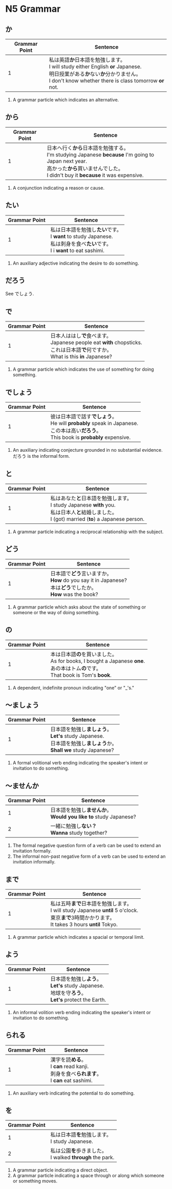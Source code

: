 # N5 Grammar

## か

| Grammar Point | Sentence |
| ----- | -------- |
| 1     | 私は英語**か**日本語を勉強します。<br />I will study either English **or** Japanese.<br />明日授業がある**か**ない**か**分かりません。<br />I don't know whether there is class tomorrow **or** not.|

1. A grammar particle which indicates an alternative.

## から

| Grammar Point | Sentence |
| ----- | -------- |
| 1     | 日本へ行く**から**日本語を勉強する。<br />I'm studying Japanese **because** I'm going to Japan next year.<br />高かった**から**買いませんでした。<br />I didn't buy it **because** it was expensive. |

1. A conjunction indicating a reason or cause.

## たい

| Grammar Point | Sentence |
| ----- | -------- |
| 1     | 私は日本語を勉強し**たい**です。<br />I **want** to study Japanese.<br />私は刺身を食べ**たい**です。<br />I i **want** to eat sashimi. |

1. An auxiliary adjective indicating the desire to do something.

## だろう

See でしょう.

## で

| Grammar Point | Sentence |
| ----- | -------- |
| 1     | 日本人ははし**で**食べます。<br />Japanese people eat **with** chopsticks.<br />これは日本語**で**何ですか。<br />What is this **in** Japanese? |

1.  A grammar particle which indicates the use of something for doing something.

## でしょう

| Grammar Point | Sentence |
| ----- | -------- |
| 1     | 彼は日本語で話す**でしょう**。<br />He will **probably** speak in Japanese.<br />この本は高い**だろう**。<br />This book is **probably** expensive. |

1. An auxiliary indicating conjecture grounded in no substantial evidence. だろう is the informal form.

## と

| Grammar Point | Sentence |
| ----- | -------- |
| 1     | 私はあなた**と**日本語を勉強します。<br />I study Japanese **with** you.<br />私は日本人**と**結婚しました。<br />I (got) married (**to**) a Japanese person. |

1. A grammar particle indicating a reciprocal relationship with the subject.

## どう

| Grammar Point | Sentence |
| ----- | -------- |
| 1     | 日本語で**どう**言いますか。<br />**How** do you say it in Japanese?<br />本は**どう**でしたか。<br />**How** was the book? |

1. A grammar particle which asks about the state of something or someone or the way of doing something.

## の

| Grammar Point | Sentence |
| ----- | -------- |
| 1     | 本は日本語**の**を買いました。<br />As for books, I bought a Japanese **one**.<br />あの本はトム**の**です。<br />That book is Tom's **book**. |

1. A dependent, indefinite pronoun indicating "one" or "\_'s."

## 〜ましょう

| Grammar Point | Sentence |
| ----- | -------- |
| 1     | 日本語を勉強し**ましょう**。<br />**Let's** study Japanese.<br />日本語を勉強し**ましょう**か。<br />**Shall we** study Japanese? |

1. A formal volitional verb ending indicating the speaker's intent or invitation to do something.

## 〜ませんか

| Grammar Point | Sentence |
| ----- | -------- |
| 1     | 日本語を勉強し**ませんか**。<br />**Would you like to** study Japanese? |
| 2     | 一緒に勉強し**ない？**<br />**Wanna** study together? |

1. The formal negative question form of a verb can be used to extend an invitation formally.
2. The informal non-past negative form of a verb can be used to extend an invitation informally.

## まで

| Grammar Point | Sentence |
| ----- | -------- |
| 1     | 私は五時**まで**日本語を勉強します。<br />I will study Japanese **until** 5 o'clock.<br />東京**まで**3時間かかります。<br />It takes 3 hours **until** Tokyo. |

1. A grammar particle which indicates a spacial or temporal limit.

## よう

| Grammar Point | Sentence |
| ----- | -------- |
| 1     | 日本語を勉強し**よう**。<br />**Let's** study Japanese.<br />地球を守**ろう**。<br />**Let's** protect the Earth. |

1. An informal volition verb ending indicating the speaker's intent or invitation to do something.

## られる

| Grammar Point | Sentence |
| ----- | -------- |
| 1     | 漢字を読**める**。<br />I **can** read kanji.<br />刺身を食べ**られます**。<br />I **can** eat sashimi. |

1. An auxiliary verb indicating the potential to do something.

## を

| Grammar Point | Sentence |
| ----- | -------- |
| 1     |  私は日本語**を**勉強します。<br />I study Japanese. |
| 2     |  私は公園**を**歩きました。<br />I walked **through** the park. |

1. A grammar particle indicating a direct object.
2. A grammar particle indicating a space through or along which someone or something moves.
